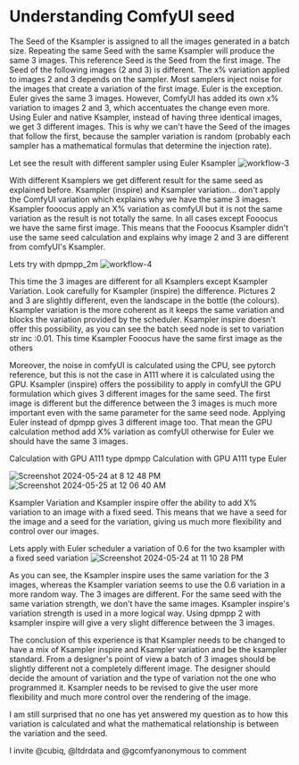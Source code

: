 # Understanding ComfyUI seed

The Seed of the Ksampler is assigned to all the images generated in a batch size. Repeating the same Seed with the same Ksampler will produce the same 3 images. This reference Seed is the Seed from the first image. The Seed of the following images (2 and 3) is different. The x% variation applied to images 2 and 3 depends on the sampler. Most samplers inject noise for the images that create a variation of the first image. Euler is the exception. Euler gives the same 3 images. However, ComfyUI has added its own x% variation to images 2 and 3, which accentuates the change even more. Using Euler and native Ksampler, instead of having three identical images, we get 3 different images. This is why we can't have the Seed of the images that follow the first, because the sampler variation is random (probably each sampler has a mathematical formulas that determine the injection rate). 

Let see the result with different sampler using Euler Ksampler
![workflow-3](https://github.com/Creative-comfyUI/seed_eng/assets/166729777/ef6da483-226a-451c-b724-bd65aea00ddb)

With different Ksamplers we get different result for the same seed as explained before. Ksampler (inspire) and Ksampler variation... don't apply the ComfyUI variation which explains why we have the same 3 images. Ksampler fooocus apply an X% variation as comfyUI but it is not the same variation as the result is not totally the same.  In all cases except Fooocus we have the same first image. This means that the Fooocus Ksampler didn't use the same seed calculation and explains why image 2 and 3 are different from comfyUI's Ksampler.

Lets try with dpmpp_2m 
![workflow-4](https://github.com/Creative-comfyUI/seed_eng/assets/166729777/f9405db6-4634-45d4-92d1-6b67835749ea)

This time the 3 images are different for all Ksamplers except Ksampler Variation. Look carefully for Ksampler (inspire) the difference. Pictures 2 and 3 are slightly different, even the landscape in the bottle (the colours). Ksampler variation is the more coherent as it keeps the same variation and blocks the variation provided by the scheduler.  Ksampler inspire doesn't offer this possibility, as you can see the batch seed node is set to variation str inc :0.01. This time Ksampler Fooocus have the same first image as the others

Moreover, the noise in comfyUI is calculated using the CPU, see pytorch reference, but this is not the case in A111 where it is calculated using the GPU. Ksampler (inspire) offers the possibility to apply in comfyUI the GPU formulation which gives 3 different images for the same seed. The first image is different but the difference between the 3 images is much more important even with the same parameter for the same seed node. Applying Euler instead of dpmpp gives 3 different image too. That mean the GPU calculation method add X% variation as comfyUI otherwise for Euler we should have the same 3 images. 

Calculation with GPU A111 type dpmpp Calculation with GPU A111 type Euler 

![Screenshot 2024-05-24 at 8 12 48 PM](https://github.com/Creative-comfyUI/seed_eng/assets/166729777/c7079006-aebf-4b49-8e57-9b4c40335a5c) ![Screenshot 2024-05-25 at 12 06 40 AM](https://github.com/Creative-comfyUI/seed_eng/assets/166729777/b774c0ad-3091-46fd-931a-92250546b256)


Ksampler Variation and Ksampler inspire offer the ability to add X% variation to an image with a fixed seed. This means that we have a seed for the image and a seed for the variation, giving us much more flexibility and control over our images. 

Lets apply with Euler scheduler a variation of 0.6 for the two ksampler with a fixed seed variation 
![Screenshot 2024-05-24 at 11 10 28 PM](https://github.com/Creative-comfyUI/seed_eng/assets/166729777/c0f770e7-0b13-4732-84b5-8ca827ad29aa)

As you can see, the Ksampler inspire uses the same variation for the 3 images, whereas the Ksampler variation seems to use the 0.6 variation in a more random way. The 3 images are different. For the same seed with the same variation strength, we don't have the same images. Ksampler inspire's variation strength is used in a more logical way. Using dpmpp 2 with ksampler inspire will give a very slight difference between the 3 images. 

The conclusion of this experience is that Ksampler needs to be changed to have a mix of Ksampler inspire and Ksampler variation and be the ksampler standard. 
From a designer's point of view a batch of 3 images should be slightly different not a completely different image. The designer should decide the amount of variation and the type of variation not the one who programmed it. Ksampler needs to be revised to give the user more flexibility and much more control over the rendering of the image. 

I am still surprised that no one has yet answered my question as to how this variation is calculated and what the mathematical relationship is between the variation and the seed. 

I invite @cubiq, @ltdrdata and @gcomfyanonymous to comment
